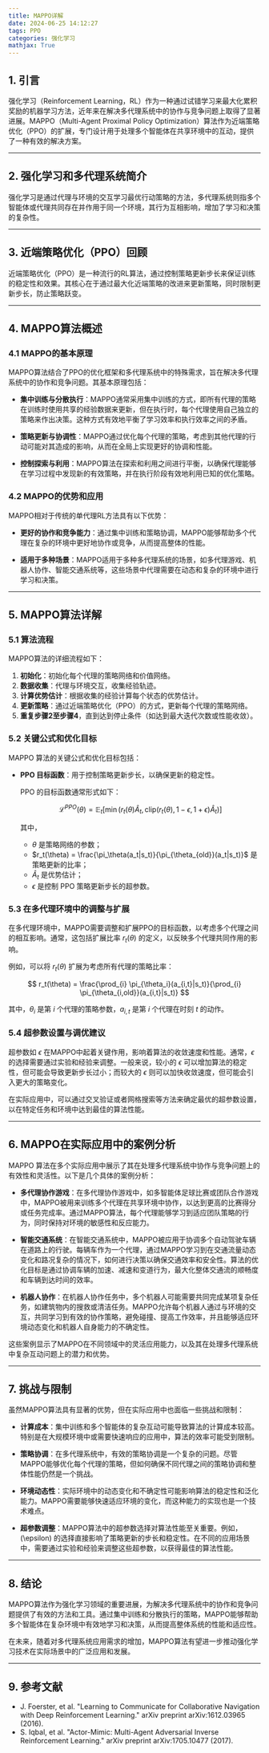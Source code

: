 ```yaml
---
title: MAPPO详解
date: 2024-06-25 14:12:27
tags: PPO
categories: 强化学习
mathjax: True
---
```



## 1. 引言

强化学习（Reinforcement Learning，RL）作为一种通过试错学习来最大化累积奖励的机器学习方法，近年来在解决多代理系统中的协作与竞争问题上取得了显著进展。MAPPO（Multi-Agent Proximal Policy Optimization）算法作为近端策略优化（PPO）的扩展，专门设计用于处理多个智能体在共享环境中的互动，提供了一种有效的解决方案。

---

## 2. 强化学习和多代理系统简介

强化学习是通过代理与环境的交互学习最优行动策略的方法，多代理系统则指多个智能体或代理共同存在并作用于同一个环境，其行为互相影响，增加了学习和决策的复杂性。

---

## 3. 近端策略优化（PPO）回顾

近端策略优化（PPO）是一种流行的RL算法，通过控制策略更新步长来保证训练的稳定性和效果。其核心在于通过最大化近端策略的改进来更新策略，同时限制更新步长，防止策略跃变。

---

## 4. MAPPO算法概述

### 4.1 MAPPO的基本原理

MAPPO算法结合了PPO的优化框架和多代理系统中的特殊需求，旨在解决多代理系统中的协作和竞争问题。其基本原理包括：

- **集中训练与分散执行**：MAPPO通常采用集中训练的方式，即所有代理的策略在训练时使用共享的经验数据来更新，但在执行时，每个代理使用自己独立的策略来作出决策。这种方式有效地平衡了学习效率和执行效率之间的矛盾。

- **策略更新与协调性**：MAPPO通过优化每个代理的策略，考虑到其他代理的行动可能对其造成的影响，从而在全局上实现更好的协调和性能。

- **控制探索与利用**：MAPPO算法在探索和利用之间进行平衡，以确保代理能够在学习过程中发现新的有效策略，并在执行阶段有效地利用已知的优化策略。

### 4.2 MAPPO的优势和应用

MAPPO相对于传统的单代理RL方法具有以下优势：

- **更好的协作和竞争能力**：通过集中训练和策略协调，MAPPO能够帮助多个代理在复杂的环境中更好地协作或竞争，从而提高整体的性能。

- **适用于多种场景**：MAPPO适用于多种多代理系统的场景，如多代理游戏、机器人协作、智能交通系统等，这些场景中代理需要在动态和复杂的环境中进行学习和决策。

---

## 5. MAPPO算法详解

### 5.1 算法流程

MAPPO算法的详细流程如下：

1. **初始化**：初始化每个代理的策略网络和价值网络。
2. **数据收集**：代理与环境交互，收集经验轨迹。
3. **计算优势估计**：根据收集的经验计算每个状态的优势估计。
4. **更新策略**：通过近端策略优化（PPO）的方式，更新每个代理的策略网络。
5. **重复步骤2至步骤4**，直到达到停止条件（如达到最大迭代次数或性能收敛）。

### 5.2 关键公式和优化目标

MAPPO 算法的关键公式和优化目标包括：

- **PPO 目标函数**：用于控制策略更新步长，以确保更新的稳定性。

  PPO 的目标函数通常形式如下：

  $$
  \mathcal{L}^{PPO}(\theta) = \mathbb{E}_t \left[ \min(r_t(\theta) \hat{A}_t, \text{clip}(r_t(\theta), 1-\epsilon, 1+\epsilon) \hat{A}_t) \right]
  $$

  其中，
  - $\theta$ 是策略网络的参数；
  - $r_t(\theta) = \frac{\pi_\theta(a_t|s_t)}{\pi_{\theta_{old}}(a_t|s_t)}$ 是策略更新的比率；
  - $\hat{A}_t$ 是优势估计；
  - $\epsilon$ 是控制 PPO 策略更新步长的超参数。

### 5.3 在多代理环境中的调整与扩展

在多代理环境中，MAPPO需要调整和扩展PPO的目标函数，以考虑多个代理之间的相互影响。通常，这包括扩展比率 $r_t(\theta)$ 的定义，以反映多个代理共同作用的影响。

例如，可以将 $r_t(\theta)$ 扩展为考虑所有代理的策略比率：

$$ r_t(\theta) = \frac{\prod_{i} \pi_{\theta_i}(a_{i,t}|s_t)}{\prod_{i} \pi_{\theta_{i,old}}(a_{i,t}|s_t)} $$

其中，$\theta_i$ 是第 $i$ 个代理的策略参数，$a_{i,t}$ 是第 $i$ 个代理在时刻 $t$ 的动作。

### 5.4 超参数设置与调优建议

超参数如 $\epsilon$ 在MAPPO中起着关键作用，影响着算法的收敛速度和性能。通常，$\epsilon$ 的选择需要通过实验和经验来调整。一般来说，较小的 $\epsilon$ 可以增加算法的稳定性，但可能会导致更新步长过小；而较大的 $\epsilon$ 则可以加快收敛速度，但可能会引入更大的策略变化。

在实际应用中，可以通过交叉验证或者网格搜索等方法来确定最优的超参数设置，以在特定任务和环境中达到最佳的算法性能。

---

## 6. MAPPO在实际应用中的案例分析

MAPPO 算法在多个实际应用中展示了其在处理多代理系统中协作与竞争问题上的有效性和灵活性。以下是几个具体的案例分析：

- **多代理协作游戏**：在多代理协作游戏中，如多智能体足球比赛或团队合作游戏中，MAPPO被用来训练多个代理在共享环境中协作，以达到更高的比赛得分或任务完成率。通过MAPPO算法，每个代理能够学习到适应团队策略的行为，同时保持对环境的敏感性和反应能力。

- **智能交通系统**：在智能交通系统中，MAPPO被应用于协调多个自动驾驶车辆在道路上的行驶。每辆车作为一个代理，通过MAPPO学习到在交通流量动态变化和路况复杂的情况下，如何进行决策以确保交通效率和安全性。算法的优化目标是通过协调车辆的加速、减速和变道行为，最大化整体交通流的顺畅度和车辆到达时间的效率。

- **机器人协作**：在机器人协作任务中，多个机器人可能需要共同完成某项复杂任务，如建筑物内的搜救或清洁任务。MAPPO允许每个机器人通过与环境的交互，共同学习到有效的协作策略，避免碰撞、提高工作效率，并且能够适应环境动态变化和机器人自身能力的不确定性。

这些案例显示了MAPPO在不同领域中的灵活应用能力，以及其在处理多代理系统中复杂互动问题上的潜力和优势。

---

## 7. 挑战与限制

虽然MAPPO算法具有显著的优势，但在实际应用中也面临一些挑战和限制：

- **计算成本**：集中训练和多个智能体的复杂互动可能导致算法的计算成本较高。特别是在大规模环境中或需要快速响应的应用中，算法的效率可能受到限制。

- **策略协调**：在多代理系统中，有效的策略协调是一个复杂的问题。尽管MAPPO能够优化每个代理的策略，但如何确保不同代理之间的策略协调和整体性能仍然是一个挑战。

- **环境动态性**：实际环境中的动态变化和不确定性可能影响算法的稳定性和泛化能力。MAPPO需要能够快速适应环境的变化，而这种能力的实现也是一个技术难点。

- **超参数调整**：MAPPO算法中的超参数选择对算法性能至关重要。例如，\(\epsilon\) 的选择直接影响了策略更新的步长和稳定性。在不同的应用场景中，需要通过实验和经验来调整这些超参数，以获得最佳的算法性能。

---

## 8. 结论

MAPPO算法作为强化学习领域的重要进展，为解决多代理系统中的协作和竞争问题提供了有效的方法和工具。通过集中训练和分散执行的策略，MAPPO能够帮助多个智能体在复杂环境中有效地学习和决策，从而提高整体系统的性能和适应性。

在未来，随着对多代理系统应用需求的增加，MAPPO算法有望进一步推动强化学习技术在实际场景中的广泛应用和发展。

---

## 9. 参考文献

- J. Foerster, et al. "Learning to Communicate for Collaborative Navigation with Deep Reinforcement Learning." arXiv preprint arXiv:1612.03965 (2016).
- S. Iqbal, et al. "Actor-Mimic: Multi-Agent Adversarial Inverse Reinforcement Learning." arXiv preprint arXiv:1705.10477 (2017).